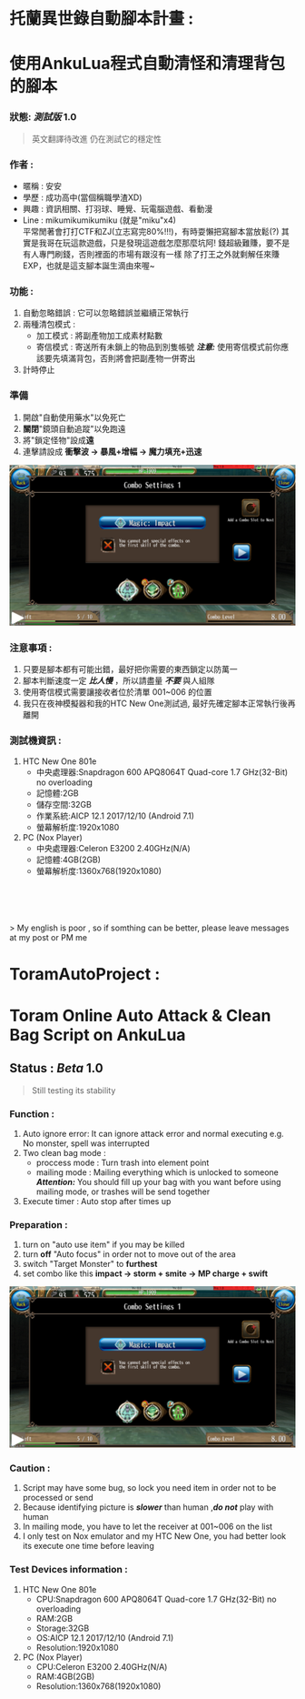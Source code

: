 # 托蘭異世錄自動腳本計畫 :
# 使用AnkuLua程式自動清怪和清理背包的腳本

### 狀態: _測試版_ 1.0
> 英文翻譯待改進
> 仍在測試它的穩定性

### 作者 :
* 暱稱 : 安安
* 學歷 : 成功高中(當個稱職學渣XD)
* 興趣 : 資訊相關、打羽球、睡覺、玩電腦遊戲、看動漫
* Line : mikumikumikumiku (就是"miku"x4) <br>
	平常閒著會打打CTF和ZJ(立志寫完80%!!!)，有時耍懶把寫腳本當放鬆(?)
	其實是我哥在玩這款遊戲，只是發現這遊戲怎麼那麼坑阿!
	錢超級難賺，要不是有人專門刷錢，否則裡面的市場有跟沒有一樣
	除了打王之外就剩解任來賺EXP，也就是這支腳本誕生滴由來喔~

### 功能 :
1. 自動忽略錯誤 : 它可以忽略錯誤並繼續正常執行
2. 兩種清包模式 :
	* 加工模式 : 將副產物加工成素材點數
	* 寄信模式 : 寄送所有未鎖上的物品到別隻帳號
	***注意:*** 使用寄信模式前你應該要先填滿背包，否則將會把副產物一併寄出
3. 計時停止

### 準備
1. 開啟"自動使用藥水"以免死亡
2. **關閉**"鏡頭自動追蹤"以免跑遠
3. 將"鎖定怪物"設成**遠**
4. 連擊請設成 **衝擊波 -> 暴風+增幅 -> 魔力填充+迅速**
<img src="image/Combo.png" alt="Combo.png" title="Combo setting">

### 注意事項 :
1. 只要是腳本都有可能出錯，最好把你需要的東西鎖定以防萬一
2. 腳本判斷速度一定 ***比人慢*** ，所以請盡量 ***不要*** 與人組隊
3. 使用寄信模式需要讓接收者位於清單 001~006 的位置
4. 我只在夜神模擬器和我的HTC New One測試過, 最好先確定腳本正常執行後再離開

### 測試機資訊 :
1. HTC New One 801e
	* 中央處理器:Snapdragon 600 APQ8064T Quad-core 1.7 GHz(32-Bit) no overloading
	* 記憶體:2GB
	* 儲存空間:32GB
	* 作業系統:AICP 12.1 2017/12/10 (Android 7.1)
	* 螢幕解析度:1920x1080
2. PC (Nox Player)
	* 中央處理器:Celeron E3200 2.40GHz(N/A)
	* 記憶體:4GB(2GB)
	* 螢幕解析度:1360x768(1920x1080)
<br>
<br>
<br>
<br>
> My english is poor , so if somthing can be better, please leave messages at my post or PM me

# ToramAutoProject :
# Toram Online Auto Attack & Clean Bag Script on AnkuLua

## Status : _Beta_ 1.0
> Still testing its stability

### Function :
1. Auto ignore error: It can ignore attack error and normal executing e.g. No monster, spell was interrupted
2. Two clean bag mode :
    * proccess mode : Turn trash into element point
    * mailing mode : Mailing everything which is unlocked to someone <br>
    	***Attention:*** You should fill up your bag with you want before using mailing mode, or trashes will be send together
3. Execute timer : Auto stop after times up

### Preparation :
1. turn on "auto use item" if you may be killed
2. turn **off** "Auto focus" in order not to move out of the area
3. switch "Target Monster" to **furthest**
4. set combo like this **impact -> storm + smite -> MP charge + swift**
<img src="image/Combo.png" alt="Combo.png" title="Combo setting">

### Caution :
1. Script may have some bug, so lock you need item in order not to be processed or send
2. Because identifying picture is ***slower*** than human ,***do not*** play with human
3. In mailing mode, you have to let the receiver at 001~006 on the list
4. I only test on Nox emulator and my HTC New One, you had better look its execute one time before leaving

### Test Devices information :
1. HTC New One 801e
	* CPU:Snapdragon 600 APQ8064T Quad-core 1.7 GHz(32-Bit) no overloading
	* RAM:2GB
	* Storage:32GB
	* OS:AICP 12.1 2017/12/10 (Android 7.1)
	* Resolution:1920x1080
2. PC (Nox Player)
	* CPU:Celeron E3200 2.40GHz(N/A)
	* RAM:4GB(2GB)
	* Resolution:1360x768(1920x1080)
